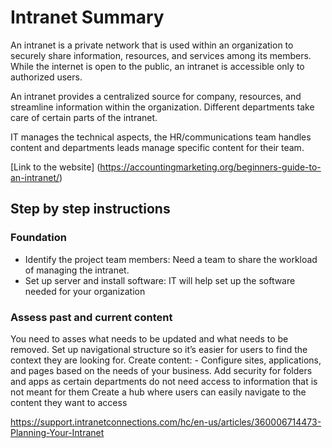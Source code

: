 # Intranet Summary

An intranet is a private network that is used within an organization to securely share information, resources, and services among its members. While the internet is open to the public, an intranet is accessible only to authorized users.

An intranet provides a centralized source for company, resources, and streamline information within the organization. Different departments take care of certain parts of the intranet.

IT manages the technical aspects, the HR/communications team handles content and departments leads manage specific content for their team.

[Link to the website] (https://accountingmarketing.org/beginners-guide-to-an-intranet/)

## Step by step instructions

### Foundation 

  - Identify the project team members: Need a team to share the workload of managing the intranet.
  - Set up server and install software: IT will help set up the software needed for your organization


### Assess past and current content

You need to asses what needs to be updated and what needs to be removed.
Set up navigational structure so it’s easier for users to find the context they are looking for.
Create content: - Configure sites, applications, and pages based on the needs of your business.
Add security for folders and apps as certain departments do not need access to information that is not meant for them
Create a hub where users can easily navigate to the content they want to access


https://support.intranetconnections.com/hc/en-us/articles/360006714473-Planning-Your-Intranet 
